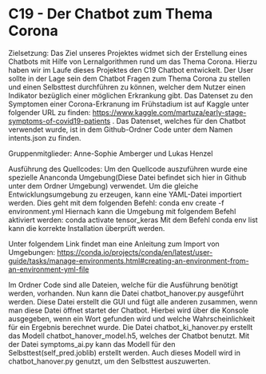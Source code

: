 # C19 - Der Chatbot zum Thema Corona
Zielsetzung:
Das Ziel unseres Projektes widmet sich der Erstellung eines Chatbots mit Hilfe von Lernalgorithmen rund um das Thema Corona. Hierzu haben wir im Laufe dieses Projektes den C19 Chatbot entwickelt. Der User sollte in der Lage sein dem Chatbot Fragen zum Thema Corona zu stellen und einen Selbsttest durchführen zu können, welcher dem Nutzer einen Indikator bezüglich einer möglichen Erkrankung gibt. Das Datenset zu den Symptomen einer Corona-Erkranung im Frühstadium ist auf Kaggle unter folgender URL zu finden: https://www.kaggle.com/martuza/early-stage-symptoms-of-covid19-patients .
Das Datenset, welches für den Chatbot verwendet wurde, ist in dem Github-Ordner Code unter dem Namen intents.json zu finden.

Gruppenmitglieder:
Anne-Sophie Amberger und
Lukas Henzel 

Ausführung des Quellcodes: 
Um den Quellcode auszuführen wurde eine spezielle Ananconda Umgebung(Diese Datei befindet sich hier in Github unter dem Ordner Umgebung) verwendet. Um die gleiche Entwicklungsumgebung zu erzeugen, kann eine YAML-Datei importiert werden. Dies geht mit dem folgenden Befehl: conda env create -f environment.yml
Hiernach kann die Umgebung mit folgendem Befehl aktiviert werden: conda activate tensor_keras
Mit dem Befehl conda env list kann die korrekte Installation überprüft werden.

Unter folgendem Link findet man eine Anleitung zum Import von Umgebungen: https://conda.io/projects/conda/en/latest/user-guide/tasks/manage-environments.html#creating-an-environment-from-an-environment-yml-file

Im Ordner Code sind alle Dateien, welche für die Ausführung benötigt werden, vorhanden. Nun kann die Datei chatbot_hanover.py ausgeführt werden. Diese Datei erstellt die GUI und fügt alle anderen zusammen, wenn man diese Datei öffnet startet der Chatbot. Hierbei wird über die Konsole ausgegeben, wenn ein Wort gefunden wird und welche Wahrscheinlichkeit für ein Ergebnis berechnet wurde. Die Datei chatbot_ki_hanover.py erstellt das Modell chatbot_hanover_model.h5, welches der Chatbot benutzt. Mit der Datei symptoms_ai.py kann das Modell für den Selbsttest(self_pred.joblib) erstellt werden. Auch dieses Modell wird in chatbot_hanover.py genutzt, um den Selbsttest auszuwerten.
